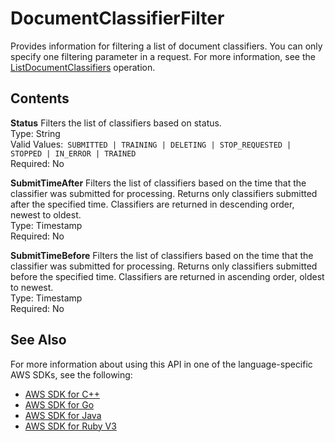 # DocumentClassifierFilter<a name="API_DocumentClassifierFilter"></a>

Provides information for filtering a list of document classifiers\. You can only specify one filtering parameter in a request\. For more information, see the [ListDocumentClassifiers](API_ListDocumentClassifiers.md) operation\.

## Contents<a name="API_DocumentClassifierFilter_Contents"></a>

 **Status**   <a name="comprehend-Type-DocumentClassifierFilter-Status"></a>
Filters the list of classifiers based on status\.   
Type: String  
Valid Values:` SUBMITTED | TRAINING | DELETING | STOP_REQUESTED | STOPPED | IN_ERROR | TRAINED`   
Required: No

 **SubmitTimeAfter**   <a name="comprehend-Type-DocumentClassifierFilter-SubmitTimeAfter"></a>
Filters the list of classifiers based on the time that the classifier was submitted for processing\. Returns only classifiers submitted after the specified time\. Classifiers are returned in descending order, newest to oldest\.  
Type: Timestamp  
Required: No

 **SubmitTimeBefore**   <a name="comprehend-Type-DocumentClassifierFilter-SubmitTimeBefore"></a>
Filters the list of classifiers based on the time that the classifier was submitted for processing\. Returns only classifiers submitted before the specified time\. Classifiers are returned in ascending order, oldest to newest\.  
Type: Timestamp  
Required: No

## See Also<a name="API_DocumentClassifierFilter_SeeAlso"></a>

For more information about using this API in one of the language\-specific AWS SDKs, see the following:
+  [AWS SDK for C\+\+](https://docs.aws.amazon.com/goto/SdkForCpp/comprehend-2017-11-27/DocumentClassifierFilter) 
+  [AWS SDK for Go](https://docs.aws.amazon.com/goto/SdkForGoV1/comprehend-2017-11-27/DocumentClassifierFilter) 
+  [AWS SDK for Java](https://docs.aws.amazon.com/goto/SdkForJava/comprehend-2017-11-27/DocumentClassifierFilter) 
+  [AWS SDK for Ruby V3](https://docs.aws.amazon.com/goto/SdkForRubyV3/comprehend-2017-11-27/DocumentClassifierFilter) 